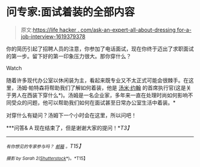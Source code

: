 # 问专家:面试着装的全部内容

> 原文:[https://life hacker . com/ask-an-expert-all-about-dressing for-a-job-interview-1619379378](https://lifehacker.com/ask-an-expert-all-about-dressing-for-a-job-interview-1619379378)

你的简历引起了招聘人员的注意，你参加了电话面试，现在你终于迈出了求职面试的第一步。留下好的第一印象压力很大。那你穿什么？

Watch

随着许多现代办公室以休闲装为主，看起来既专业又不太正式可能会很棘手。在这里，汤姆·帕特森将帮助我们了解如何着装，他是 [汤米·约翰](https://www.tommyjohn.com/) 的首席执行官(这是关于男人在西装下穿什么*)。汤姆是一名企业家，多年来一直在处理时尚如何影响不同受众的问题，他可以帮助我们如何在面试甚至日常办公室生活中着装。*

对穿什么有疑问？汤姆下一个小时会在这里，所以问吧！

***问答& A 现在结束了，但是谢谢大家的提问！**T3】*

* * *

*<small>有你想见的专家参与吗？</small>* [*<small>邮箱</small>*](mailto:andy@lifehacker.com) *<small>。</small>T15】*

<small>*摄影 by Sarah 2(*</small>[<small>*Shutterstock*</small>](http://www.shutterstock.com/pic.mhtml?id=174385544&src=id)<small>*)。*T15】</small>